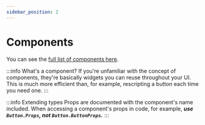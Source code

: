 ```yaml
---
sidebar_position: 2
---
```


# Components

You can see the [full list of components here](/api/Base).

:::info What's a component?
  If you're unfamiliar with the concept of components, they're basically widgets you can reuse throughout your UI. This is much more efficient than, for example, rescripting a button each time you need one.
:::

:::info Extending types
  Props are documented with the component's name included. When accessing a component's props in code, for example, ***use `Button.Props`, not `Button.ButtonProps`.***
:::
